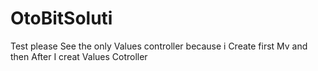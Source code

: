 # OtoBitSoluti
Test please See the only Values controller because i Create first Mv and then After I creat Values Cotroller
